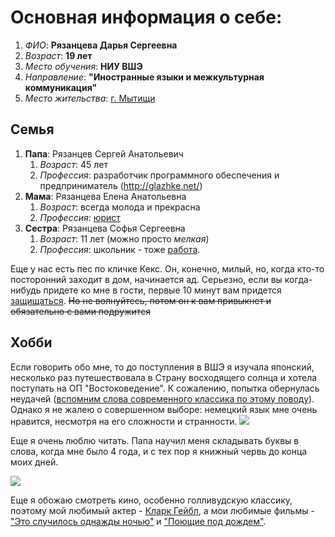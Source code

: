 # Основная информация о себе:
1. *ФИО*: **Рязанцева Дарья Сергеевна**
2. *Возраст*: **19 лет**
3. *Место обучения*: **НИУ ВШЭ**
4. *Направление*: **"Иностранные языки и межкультурная коммуникация"**
5. *Место жительства*: [г. Мытищи](https://ru.wikipedia.org/wiki/%D0%9C%D1%8B%D1%82%D0%B8%D1%89%D0%B8)
## Семья
1. **Папа**: Рязанцев Сергей Анатольевич
    1. *Возраст*: 45 лет
    2. *Профессия*: разработчик программного обеспечения и предприниматель (http://glazhke.net/)
2. **Мама**: Рязанцева Елена Анатольевна
    1. *Возраст*: всегда молода и прекрасна
    2. *Профессия*: [юрист](http://latin-online.ru/dura-lex-sed-lex/)
3. **Сестра**: Рязанцева Софья Сергеевна
    1. *Возраст*: 11 лет (можно просто *мелкая*)
    2. *Профессия*: школьник - тоже [работа](https://ru.wikipedia.org/wiki/%D0%91%D1%83%D1%80%D0%BB%D0%B0%D0%BA%D0%B8_%D0%BD%D0%B0_%D0%92%D0%BE%D0%BB%D0%B3%D0%B5).
   
Еще у нас есть пес по кличке Кекс. Он, конечно, милый, но, когда кто-то посторонний заходит в дом, начинается ад. Серьезно, если вы когда-нибудь придете ко мне в гости, первые 10 минут вам придется [защищаться](http://trinixy.ru/uploads/posts/comm_images/2016-03/1457713663_5714dd60a5e3237512675f43422.png). ~~Но не волнуйтесь, потом он к вам привыкнет и обязательно с вами подружится~~
## Хобби
Если говорить обо мне, то до поступления в ВШЭ я изучала японский, несколько раз путешествовала в Страну восходящего солнца и хотела поступать на ОП "Востоковедение". К сожалению, попытка обернулась неудачей ([вспомним слова современного классика по этому поводу](https://www.youtube.com/watch?v=zKwYz83DFKY)). Однако я не жалею о совершенном выборе: немецкий язык мне очень нравится, несмотря на его сложности и странности.
![](https://pp.userapi.com/c840737/v840737445/43dbe/AjUdP4GmuZg.jpg)

Еще я очень люблю читать. Папа научил меня складывать буквы в слова, когда мне было 4 года, и с тех пор я книжный червь до конца моих дней.

![](https://cs8.pikabu.ru/post_img/2016/06/09/12/1465503436115046603.png)

Еще я обожаю смотреть кино, особенно голливудскую классику, поэтому мой любимый актер - [Кларк Гейбл](https://ru.wikipedia.org/wiki/%D0%93%D0%B5%D0%B9%D0%B1%D0%BB,_%D0%9A%D0%BB%D0%B0%D1%80%D0%BA), а мои любимые фильмы - ["Это случилось однажды ночью"](https://ru.wikipedia.org/wiki/%D0%AD%D1%82%D0%BE_%D1%81%D0%BB%D1%83%D1%87%D0%B8%D0%BB%D0%BE%D1%81%D1%8C_%D0%BE%D0%B4%D0%BD%D0%B0%D0%B6%D0%B4%D1%8B_%D0%BD%D0%BE%D1%87%D1%8C%D1%8E) и ["Поющие под дождем"](https://ru.wikipedia.org/wiki/%D0%9F%D0%BE%D1%8E%D1%89%D0%B8%D0%B5_%D0%BF%D0%BE%D0%B4_%D0%B4%D0%BE%D0%B6%D0%B4%D1%91%D0%BC).
